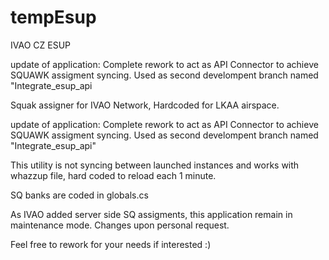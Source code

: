# tempEsup
IVAO CZ ESUP


update of application:
Complete rework to act as API Connector to achieve SQUAWK assigment syncing.
Used as second develompent branch named "Integrate_esup_api

Squak assigner for IVAO Network, Hardcoded for LKAA airspace.

update of application: Complete rework to act as API Connector to achieve SQUAWK assigment syncing. Used as second develompent branch named "Integrate_esup_api"

This utility is not syncing between launched instances and works with whazzup file, hard coded to reload each 1 minute.

SQ banks are coded in globals.cs

As IVAO added server side SQ assigments, this application remain in maintenance mode. Changes upon personal request.


Feel free to rework for your needs if interested :) 
